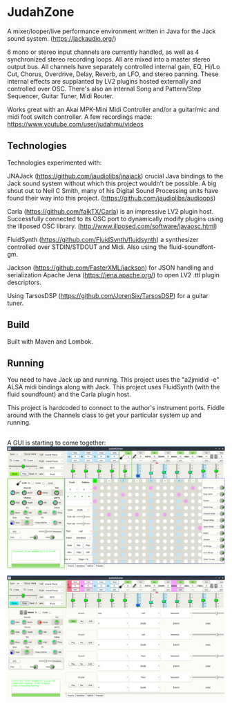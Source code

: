 # JudahZone

A mixer/looper/live performance environment written in Java for the Jack sound system. (https://jackaudio.org/)

6 mono or stereo input channels are currently handled, as well as 4 synchronized stereo recording loops. All are mixed into a master stereo output bus.  All channels have separately controlled internal gain, EQ, Hi/Lo Cut, Chorus, Overdrive, Delay, Reverb, an LFO, and stereo panning. These internal effects are supplanted by LV2 plugins hosted externally and controlled over OSC. There's also an internal Song and Pattern/Step Sequencer, Guitar Tuner, Midi Router. 

Works great with an Akai MPK-Mini Midi Controller and/or a guitar/mic and midi foot switch controller.
A few recordings made: https://www.youtube.com/user/judahmu/videos

## Technologies

Technologies experimented with:

JNAJack (https://github.com/jaudiolibs/jnajack) crucial Java bindings to the Jack sound system without which this project wouldn't be possible. 
A big shout out to Neil C Smith, many of his Digital Sound Processing units have found their way into this project. (https://github.com/jaudiolibs/audioops)

Carla (https://github.com/falkTX/Carla) is an impressive LV2 plugin host.  Successfully connected to its OSC port to dynamically modify plugins using the Illposed OSC library. (http://www.illposed.com/software/javaosc.html)

FluidSynth (https://github.com/FluidSynth/fluidsynth) a synthesizer controlled over STDIN/STDOUT and Midi.  Also using the fluid-soundfont-gm.

Jackson (https://github.com/FasterXML/jackson) for JSON handling and serialization
Apache Jena (https://jena.apache.org/) to open LV2 .ttl plugin descriptors.

Using TarsosDSP (https://github.com/JorenSix/TarsosDSP) for a guitar tuner.

## Build
Built with Maven and Lombok. 

## Running
You need to have Jack up and running.  This project uses the "a2jmidid -e" ALSA midi bindings along with Jack.  This project uses FluidSynth (with the fluid soundfount) and the Carla plugin host.  

This project is hardcoded to connect to the author's instrument ports.  Fiddle around with the Channels class to get your particular system up and running. 

##   

A GUI is starting to come together:
![JudahZone logo](/resources/JudahZone.png)

![JudahZone logo2](/resources/JudahZone2.png)
 
